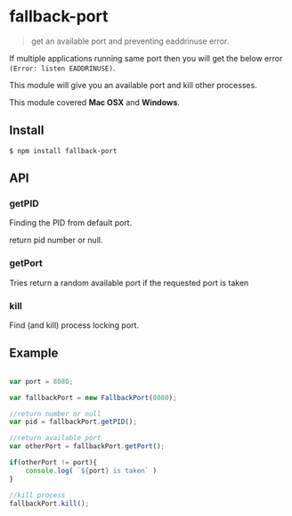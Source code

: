 # fallback-port

> get an available port and preventing eaddrinuse error.


If multiple applications running same port then you will get the below error `(Error: listen EADDRINUSE)`.

This module will give you an available port and kill other processes.

This module covered **Mac OSX** and **Windows**.

## Install

```
$ npm install fallback-port
```

## API

### getPID

Finding the PID from default port.

return pid number or null.

### getPort

Tries return a random available port if the requested port is taken

### kill

Find (and kill) process locking port.

## Example

```js

var port = 8080;

var fallbackPort = new FallbackPort(8080);

//return number or null
var pid = fallbackPort.getPID();

//return available port
var otherPort = fallbackPort.getPort();

if(otherPort != port){
    console.log( `${port} is taken` )
}

//kill process
fallbackPort.kill();


```




